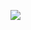 ![](https://capsule-render.vercel.app/api?type=speech&height=250&color=A1E3F9&text=Welcome%20to%20-nl-GAEUN's%20GitHub&section=header&reversal=false&fontAlignY=38&fontAlign=49&animation=scaleIn&fontSize=52)



<!--
**zkaakakg/zkaakakg** is a ✨ _special_ ✨ repository because its `README.md` (this file) appears on your GitHub profile.

Here are some ideas to get you started:

- 🔭 I’m currently working on ...
- 🌱 I’m currently learning ...
- 👯 I’m looking to collaborate on ...
- 🤔 I’m looking for help with ...
- 💬 Ask me about ...
- 📫 How to reach me: ...
- 😄 Pronouns: ...
- ⚡ Fun fact: ...
-->
